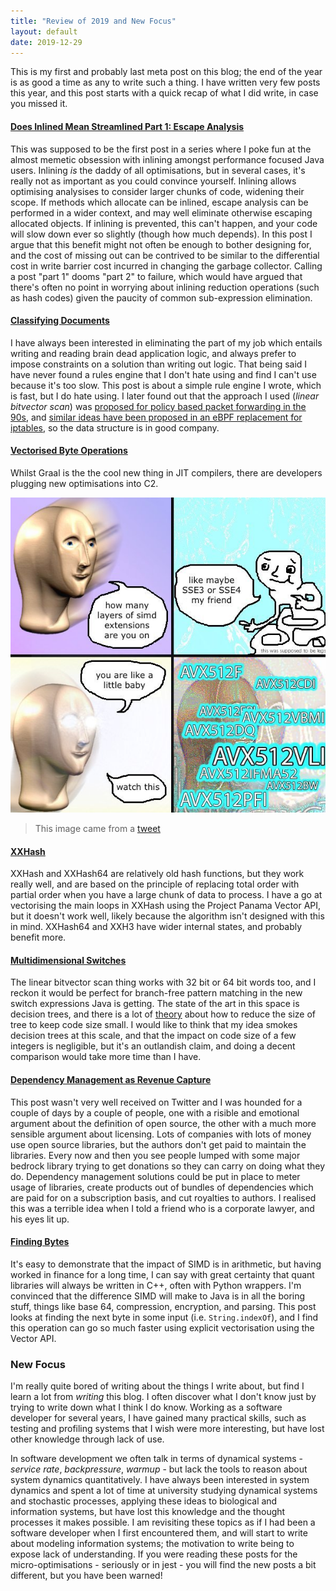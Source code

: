 ```yaml
---
title: "Review of 2019 and New Focus"
layout: default
date: 2019-12-29
---
```


This is my first and probably last meta post on this blog; the end of the year is as good a time as any to write such a thing.
I have written very few posts this year, and this post starts with a quick recap of what I did write, in case you missed it.

#### [Does Inlined Mean Streamlined Part 1: Escape Analysis](/posts/does-inlined-mean-streamlined-part-1-escape-analysis)

This was supposed to be the first post in a series where I poke fun at the almost memetic obsession with inlining amongst performance focused Java users.
Inlining _is_ the daddy of all optimisations, but in several cases, it's really not as important as you could convince yourself.
Inlining allows optimising analysises to consider larger chunks of code, widening their scope.
If methods which allocate can be inlined, escape analysis can be performed in a wider context, and may well eliminate otherwise escaping allocated objects.
If inlining is prevented, this can't happen, and your code will slow down ever so slightly (though how much depends).
In this post I argue that this benefit might not often be enough to bother designing for, and the cost of missing out can be contrived to be similar to the differential cost in write barrier cost incurred in changing the garbage collector.
Calling a post "part 1" dooms "part 2" to failure, which would have argued that there's often no point in worrying about inlining reduction operations (such as hash codes) given the paucity of common sub-expression elimination.

#### [Classifying Documents](/posts/classifying-documents)

I have always been interested in eliminating the part of my job which entails writing and reading brain dead application logic, and always prefer to impose constraints on a solution than writing out logic.
That being said I have never found a rules engine that I don't hate using and find I can't use because it's too slow.
This post is about a simple rule engine I wrote, which is fast, but I do hate using.
I later found out that the approach I used (_linear bitvector scan_) was [proposed for policy based packet forwarding in the 90s](does-inlined-mean-streamlined-part-1-escape-analysis), and [similar ideas have been proposed in an eBPF replacement for iptables](https://sebymiano.github.io/documents/19-eBPF-Iptables-Demo.pdf), so the data structure is in good company.

#### [Vectorised Byte Operations](/posts/vectorised-byte-operations)

Whilst Graal is the the cool new thing in JIT compilers, there are developers plugging new optimisations into C2.

![Graal vs C2](/assets/2019/12/graal-vs-c2.jpg)

> This image came from a [tweet](https://twitter.com/qwwdfsad/status/829419306320556033?s=20)

#### [XXHash](/posts/xxhash)

XXHash and XXHash64 are relatively old hash functions, but they work really well, and are based on the principle of replacing total order with partial order when you have a large chunk of data to process.
I have a go at vectorising the main loops in XXHash using the Project Panama Vector API, but it doesn't work well, likely because the algorithm isn't designed with this in mind.
XXHash64 and XXH3 have wider internal states, and probably benefit more.

#### [Multidimensional Switches](/posts/multidimensional-switches)

The linear bitvector scan thing works with 32 bit or 64 bit words too, and I reckon it would be perfect for branch-free pattern matching in the new switch expressions Java is getting.
The state of the art in this space is decision trees, and there is a lot of [theory](http://moscova.inria.fr/~maranget/papers/ml05e-maranget.pdf) about how to reduce the size of tree to keep code size small.
I would like to think that my idea smokes decision trees at this scale, and that the impact on code size of a few integers is negligible, but it's an outlandish claim, and doing a decent comparison would take more time than I have.

#### [Dependency Management as Revenue Capture](/posts/dependency-management-as-revenue-capture)

This post wasn't very well received on Twitter and I was hounded for a couple of days by a couple of people, one with a risible and emotional argument about the definition of open source, the other with a much more sensible argument about licensing.
Lots of companies with lots of money use open source libraries, but the authors don't get paid to maintain the libraries.
Every now and then you see people lumped with some major bedrock library trying to get donations so they can carry on doing what they do.
Dependency management solutions could be put in place to meter usage of libraries, create products out of bundles of dependencies which are paid for on a subscription basis, and cut royalties to authors.
I realised this was a terrible idea when I told a friend who is a corporate lawyer, and his eyes lit up.

#### [Finding Bytes](/posts/finding-bytes)

It's easy to demonstrate that the impact of SIMD is in arithmetic, but having worked in finance for a long time, I can say with great certainty that quant libraries will always be written in C++, often with Python wrappers.
I'm convinced that the difference SIMD will make to Java is in all the boring stuff, things like base 64, compression, encryption, and parsing.
This post looks at finding the next byte in some input (i.e. `String.indexOf`), and I find this operation can go so much faster using explicit vectorisation using the Vector API.

### New Focus

I'm really quite bored of writing about the things I write about, but find I learn a lot from _writing_ this blog.
I often discover what I don't know just by trying to write down what I think I do know.
Working as a software developer for several years, I have gained many practical skills, such as testing and profiling systems that I wish were more interesting, but have lost other knowledge through lack of use.

In software development we often talk in terms of dynamical systems - _service rate_, _backpressure_, _warmup_ - but lack the tools to reason about system dynamics quantitatively.
I have always been interested in system dynamics and spent a lot of time at university studying dynamical systems and stochastic processes, applying these ideas to biological and information systems,  but have lost this knowledge and the thought processes it makes possible.
I am revisiting these topics as if I had been a software developer when I first encountered them, and will start to write about modeling information systems; the motivation to write being to expose lack of understanding.
If you were reading these posts for the micro-optimisations - seriously or in jest - you will find the new posts a bit different, but you have been warned!
